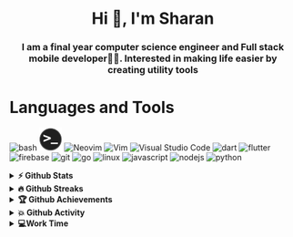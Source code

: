 <h1 align="center">Hi 👋, I'm Sharan</h1>
<h3 align="center">I am a final year computer science engineer and Full stack mobile developer👨‍💻. Interested in making life easier by creating utility tools</h3>

<!-- * 🔭 I’m currently working on [Bridge](https://github.com/rustiever/bridge)

* 🌱 I’m currently learning **Flutter, Golang**

* 📫 How to reach me **sharanneeded@gmail.com**

* ⚡ Available for Freelance projects/internship opportunities. -->

# Languages and Tools

<p align="left">

  <img src="https://www.vectorlogo.zone/logos/gnu_bash/gnu_bash-icon.svg" alt="bash" width="40" height="40"/>

  <img src="https://raw.githubusercontent.com/github/explore/d92924b1d925bb134e308bd29c9de6c302ed3beb/topics/terminal/terminal.png" alt="Terminal" width="40" height="40"/> 

  <img src="https://www.vectorlogo.zone/logos/neovimio/neovimio-icon.svg" alt="Neovim" width="40" height="40"/> 
  
  <img src="https://www.vectorlogo.zone/logos/vim/vim-icon.svg" alt="Vim" width="40" height="40"/> 

  <img src="https://www.vectorlogo.zone/logos/visualstudio_code/visualstudio_code-icon.svg" alt="Visual Studio Code" width="40" height="40"/> 

  <img src="https://www.vectorlogo.zone/logos/dartlang/dartlang-icon.svg" alt="dart" width="40" height="40"/>

  <img src="https://www.vectorlogo.zone/logos/flutterio/flutterio-icon.svg" alt="flutter" width="40" height="40"/> 
  
  <img src="https://www.vectorlogo.zone/logos/firebase/firebase-icon.svg" alt="firebase" width="40" height="40"/>

  <img src="https://www.vectorlogo.zone/logos/git-scm/git-scm-icon.svg" alt="git" width="40" height="40"/> 

  <img src="https://www.vectorlogo.zone/logos/golang/golang-official.svg" alt="go" width="40" height="40"/>

  <img src="https://www.vectorlogo.zone/logos/linux/linux-icon.svg" alt="linux" width="40" height="40"/> 

  <img src="https://www.vectorlogo.zone/logos/javascript/javascript-icon.svg" alt="javascript" width="40" height="40"/>

  <img src="https://www.vectorlogo.zone/logos/nodejs/nodejs-ar21.svg" alt="nodejs" width="40" height="40"/>

  <img src="https://www.vectorlogo.zone/logos/python/python-icon.svg" alt="python" width="40" height="40"/>

<!-- <h2>ℹ️ &nbsp; Github Info</h2> -->


<details>	
  <summary><b>⚡ Github Stats</b></summary>

<img height="180em" src="https://github-readme-stats.vercel.app/api?username=rustiever&show_icons=true&locale=en&hide_border=true" alt="rustiever" />
<img height="180em" src="https://github-readme-stats.vercel.app/api/top-langs?username=rustiever&show_icons=true&locale=en&layout=compact&langs_count=7&hide_border=true&hide=c" alt="rustiever"/>
</details>

<details>
 <summary><b>🔥 Github Streaks</b></summary>
<p align="center"><img src="https://github-readme-streak-stats.herokuapp.com/?user=rustiever&" alt="rustiever" /></p>
</details>

<details>
 <summary><b>🏆 Github Achievements</b></summary>
<p align="center"> <a href="https://github.com/ryo-ma/github-profile-trophy"><img src="https://github-profile-trophy.vercel.app/?username=rustiever&margin-w=5" alt="rustiever" /></a> </p>
</details>

<details>
 <summary><b>💥 Github Activity</b></summary>

<!--START_SECTION:activity-->

<!--END_SECTION:activity-->

</details>

<details>
 <summary><b>💻Work Time</b></summary>
<!--START_SECTION:waka-->
![Lines of code](https://img.shields.io/badge/From%20Hello%20World%20I%27ve%20Written-307747%20lines%20of%20code-blue)

**🐱 My Github Data** 

> 🏆 56 Contributions in the Year 2021
 > 
> 📦 25.8 kB Used in Github's Storage 
 > 
> 💼 Opted to Hire
 > 
> 📜 14 Public Repositories 
 > 
> 🔑 0 Private Repositories  
 > 
**Timeline**

![Chart not found](https://raw.githubusercontent.com/rustiever/rustiever/master/charts/bar_graph.png) 


<!--END_SECTION:waka-->
#

<div align="center">

### Show some ❤️ by starring some of the repositories!

</div>